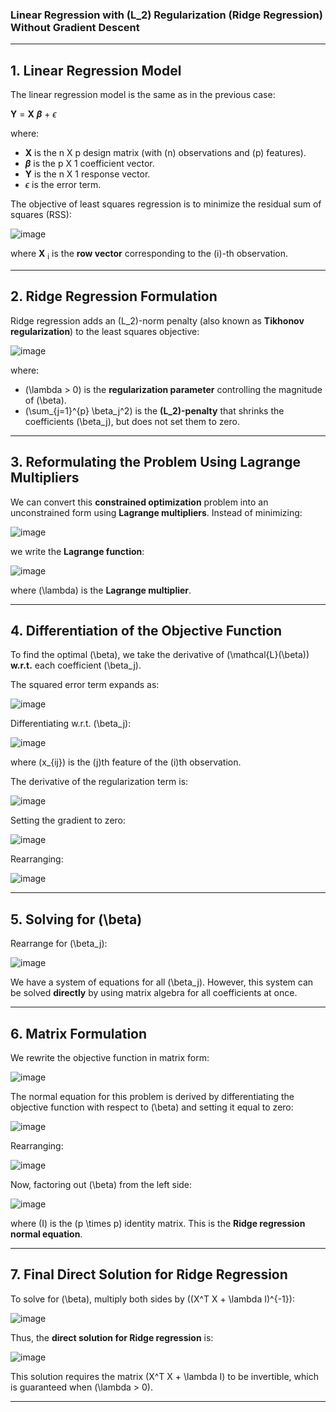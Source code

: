 ### **Linear Regression with \(L_2\) Regularization (Ridge Regression) Without Gradient Descent**

---

## **1. Linear Regression Model**  

The linear regression model is the same as in the previous case:

**Y**  = **X** **$\beta$** + $\epsilon$

where:  
- **X** is the n X p design matrix (with \(n\) observations and \(p\) features).  
- **$\beta$** is the p X 1 coefficient vector.  
- **Y** is the n X 1 response vector.  
- $\epsilon$ is the error term.

The objective of least squares regression is to minimize the residual sum of squares (RSS):

![image](https://github.com/user-attachments/assets/cf9098c1-ef3d-4053-86d3-328671a4014f)


where **X** <sub>i</sub> is the **row vector** corresponding to the \(i\)-th observation.

---

## **2. Ridge Regression Formulation**

Ridge regression adds an \(L_2\)-norm penalty (also known as **Tikhonov regularization**) to the least squares objective:

![image](https://github.com/user-attachments/assets/d807c0d0-7355-47b3-b704-4dfe162c4d59)


where:  
- \(\lambda > 0\) is the **regularization parameter** controlling the magnitude of \(\beta\).  
- \(\sum_{j=1}^{p} \beta_j^2\) is the **\(L_2\)-penalty** that shrinks the coefficients \(\beta_j\), but does not set them to zero.

---

## **3. Reformulating the Problem Using Lagrange Multipliers**

We can convert this **constrained optimization** problem into an unconstrained form using **Lagrange multipliers**. Instead of minimizing:

![image](https://github.com/user-attachments/assets/33783dc3-8556-4c89-b2d2-5a63c08e821d)


we write the **Lagrange function**:

![image](https://github.com/user-attachments/assets/b3484c32-45ed-4c12-92fa-80d24560df9d)


where \(\lambda\) is the **Lagrange multiplier**.

---

## **4. Differentiation of the Objective Function**

To find the optimal \(\beta\), we take the derivative of \(\mathcal{L}(\beta)\) **w.r.t.** each coefficient \(\beta_j\).  

The squared error term expands as:

![image](https://github.com/user-attachments/assets/e6efeb1b-b03d-48d5-ae2a-a8eb936e1d54)


Differentiating w.r.t. \(\beta_j\):

![image](https://github.com/user-attachments/assets/bbbc3a92-075e-44b3-b81c-61a5a522fe58)


where \(x_{ij}\) is the \(j\)th feature of the \(i\)th observation.

The derivative of the regularization term is:

![image](https://github.com/user-attachments/assets/6100d19f-6855-492d-96a6-d06bd8eb35bd)


Setting the gradient to zero:

![image](https://github.com/user-attachments/assets/f7a83507-b328-42d6-aae3-c81090b234d3)


Rearranging:

![image](https://github.com/user-attachments/assets/6cf6f458-4429-4035-9566-5622fcb8987d)

---

## **5. Solving for \(\beta\)**  

Rearrange for \(\beta_j\):

![image](https://github.com/user-attachments/assets/304666b5-cfa0-4a47-a55f-08551c226649)


We have a system of equations for all \(\beta_j\). However, this system can be solved **directly** by using matrix algebra for all coefficients at once.

---

## **6. Matrix Formulation**

We rewrite the objective function in matrix form:

![image](https://github.com/user-attachments/assets/4628fde4-5365-4569-a4ff-42cdda81ba4f)


The normal equation for this problem is derived by differentiating the objective function with respect to \(\beta\) and setting it equal to zero:

![image](https://github.com/user-attachments/assets/5421bf03-80e1-4b6f-aa99-3a69546bb9ce)


Rearranging:

![image](https://github.com/user-attachments/assets/d6935023-9a56-40ad-8ec3-91058cd2eb8b)


Now, factoring out \(\beta\) from the left side:

![image](https://github.com/user-attachments/assets/4cfb6b79-7a74-4a65-ae49-7dc3a9d5759d)


where \(I\) is the \(p \times p\) identity matrix. This is the **Ridge regression normal equation**.

---

## **7. Final Direct Solution for Ridge Regression**

To solve for \(\beta\), multiply both sides by \((X^T X + \lambda I)^{-1}\):

![image](https://github.com/user-attachments/assets/26183ddb-6617-4272-b90a-6582e51ff94a)


Thus, the **direct solution for Ridge regression** is:

![image](https://github.com/user-attachments/assets/fe7f7619-d41f-4f20-bdfc-a3fc8c1e8547)


This solution requires the matrix \(X^T X + \lambda I\) to be invertible, which is guaranteed when \(\lambda > 0\).

---
